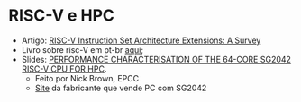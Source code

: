 # RISC-V e HPC

* Artigo: [RISC-V Instruction Set Architecture Extensions: A Survey](https://ieeexplore.ieee.org/abstract/document/10049118)
* Livro sobre risc-V em pt-br [aqui](http://riscvbook.com/portuguese/);
* Slides: [PERFORMANCE CHARACTERISATION OF THE 64-CORE SG2042 RISC-V CPU FOR HPC](http://riscv.epcc.ed.ac.uk/assets/files/isc24/Brown.pdf).
  * Feito por Nick Brown, EPCC
  * [Site](https://milkv.io/pioneer) da fabricante que vende PC com SG2042
